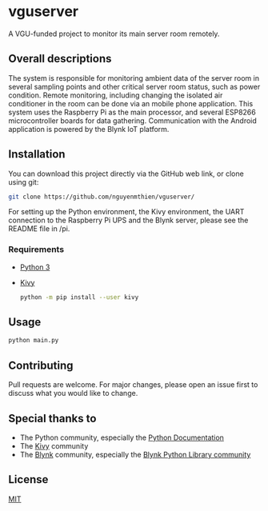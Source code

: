 # vguserver
A VGU-funded project to monitor its main server room remotely.

## Overall descriptions
The system is responsible for monitoring ambient data of the server room in several sampling points and other critical server room status, such as power condition.
Remote monitoring, including changing the isolated air conditioner in the room can be done via an mobile phone application. 
This system uses the Raspberry Pi as the main processor, and several ESP8266 microcontroller boards for data gathering. 
Communication with the Android application is powered by the Blynk IoT platform.


## Installation
You can download this project directly via the GitHub web link, or clone using git:

```bash
git clone https://github.com/nguyenmthien/vguserver/
```

For setting up the Python environment, the Kivy environment, the UART connection to the Raspberry Pi UPS and the Blynk server, please see the README file in /pi.

### Requirements
 - [Python 3](https://python.org/)
 - [Kivy](https://kivy.org/)

      ```bash
      python -m pip install --user kivy
      ```

## Usage

```bash
python main.py
```

## Contributing
Pull requests are welcome. For major changes, please open an issue first to discuss what you would like to change.


## Special thanks to
 - The Python community, especially the [Python Documentation](https://docs.python.org/)
 - The [Kivy](https://kivy.org/) community
 - The [Blynk](https://blynk.io/) community, especially the [Blynk Python Library community](https://github.com/blynkkk/lib-python)


## License
[MIT](https://choosealicense.com/licenses/mit/)
